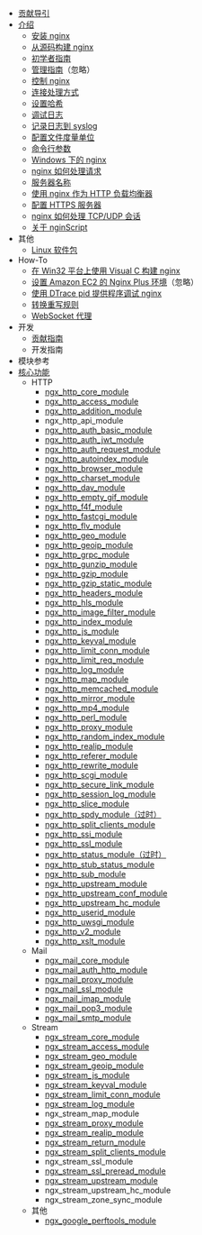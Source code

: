 - [贡献导引](CONTRIBUTING.md)
- [介绍](README.md)
  - [安装 nginx](介绍/安装nginx.md)
  - [从源码构建 nginx](How-To/从源码构建nginx.md)
  - [初学者指南](介绍/初学者指南.md)
  - [管理指南](https://docs.nginx.com/nginx/admin-guide/)（忽略）
  - [控制 nginx](介绍/控制nginx.md)
  - [连接处理方式](介绍/连接处理方式.md)
  - [设置哈希](介绍/设置哈希.md)
  - [调试日志](介绍/调试日志.md)
  - [记录日志到 syslog](介绍/记录日志到syslog.md)
  - [配置文件度量单位](介绍/配置文件度量单位.md)
  - [命令行参数](介绍/命令行参数.md)
  - [Windows 下的 nginx](介绍/Windows下的Nginx.md)
  - [nginx 如何处理请求](介绍/Nginx如何处理请求.md)
  - [服务器名称](介绍/服务器名称.md)
  - [使用 nginx 作为 HTTP 负载均衡器](介绍/使用Nginx作为HTTP负载均衡器.md)
  - [配置 HTTPS 服务器](介绍/配置HTTPS服务器.md)
  - [nginx 如何处理 TCP/UDP 会话](介绍/Nginx如何处理TCP_UDP会话.md)
  - [关于 nginScript](介绍/关于nginScript.md)
- 其他
  - [Linux 软件包](其他/linux包.md)
- How-To
  - [在 Win32 平台上使用 Visual C 构建 nginx](How-To/在Win32平台上使用VisualC构建nginx.md)
  - [设置 Amazon EC2 的 Nginx Plus 环境](https://docs.nginx.com/nginx/admin-guide/installing-nginx/installing-nginx-plus-amazon-web-services/)（忽略）
  - [使用 DTrace pid 提供程序调试 nginx](How-To/使用DTrace_pid提供程序调试nginx.md)
  - [转换重写规则](How-To/转换重写规则.md)
  - [WebSocket 代理](How-To/WebSocket代理.md)
- 开发
  - [贡献指南](开发/贡献指南.md)
  - 开发指南
- 模块参考
- [核心功能](模块参考/核心功能.md)
  - HTTP
    - [ngx_http_core_module](模块参考/http/ngx_http_core_module.md)
    - [ngx_http_access_module](模块参考/http/ngx_http_access_module.md)
    - [ngx_http_addition_module](模块参考/http/ngx_http_addition_module.md)
    - ngx_http_api_module
    - [ngx_http_auth_basic_module](模块参考/http/ngx_http_auth_basic_module.md)
    - [ngx_http_auth_jwt_module](模块参考/http/ngx_http_auth_jwt_module.md)
    - [ngx_http_auth_request_module](模块参考/http/ngx_http_auth_request_module.md)
    - [ngx_http_autoindex_module](模块参考/http/ngx_http_autoindex_module.md)
    - [ngx_http_browser_module](模块参考/http/ngx_http_browser_module.md)
    - [ngx_http_charset_module](模块参考/http/ngx_http_charset_module.md)
    - [ngx_http_dav_module](模块参考/http/ngx_http_dav_module.md)
    - [ngx_http_empty_gif_module](模块参考/http/ngx_http_empty_gif_module.md)
    - [ngx_http_f4f_module](模块参考/http/ngx_http_f4f_module.md)
    - [ngx_http_fastcgi_module](模块参考/http/ngx_http_fastcgi_module.md)
    - [ngx_http_flv_module](模块参考/http/ngx_http_flv_module.md)
    - [ngx_http_geo_module](模块参考/http/ngx_http_geo_module.md)
    - [ngx_http_geoip_module](模块参考/http/ngx_http_geoip_module.md)
    - [ngx_http_grpc_module](模块参考/http/ngx_http_grpc_module.md)
    - [ngx_http_gunzip_module](模块参考/http/ngx_http_gunzip_module.md)
    - [ngx_http_gzip_module](模块参考/http/ngx_http_gzip_module.md)
    - [ngx_http_gzip_static_module](模块参考/http/ngx_http_gzip_static_module.md)
    - [ngx_http_headers_module](模块参考/http/ngx_http_headers_module.md)
    - [ngx_http_hls_module](模块参考/http/ngx_http_hls_module.md)
    - [ngx_http_image_filter_module](模块参考/http/ngx_http_image_filter_module.md)
    - [ngx_http_index_module](模块参考/http/ngx_http_index_module.md)
    - [ngx_http_js_module](模块参考/http/ngx_http_js_module.md)
    - [ngx_http_keyval_module](模块参考/http/ngx_http_keyval_module.md)
    - [ngx_http_limit_conn_module](模块参考/http/ngx_http_limit_conn_module.md)
    - [ngx_http_limit_req_module](模块参考/http/ngx_http_limit_req_module.md)
    - [ngx_http_log_module](模块参考/http/ngx_http_log_module.md)
    - [ngx_http_map_module](模块参考/http/ngx_http_map_module.md)
    - [ngx_http_memcached_module](模块参考/http/ngx_http_memcached_module.md)
    - [ngx_http_mirror_module](模块参考/http/ngx_http_mirror_module.md)
    - [ngx_http_mp4_module](模块参考/http/ngx_http_mp4_module.md)
    - [ngx_http_perl_module](模块参考/http/ngx_http_perl_module.md)
    - [ngx_http_proxy_module](模块参考/http/ngx_http_proxy_module.md)
    - [ngx_http_random_index_module](模块参考/http/ngx_http_random_index_module.md)
    - [ngx_http_realip_module](模块参考/http/ngx_http_realip_module.md)
    - [ngx_http_referer_module](模块参考/http/ngx_http_referer_module.md)
    - [ngx_http_rewrite_module](模块参考/http/ngx_http_rewrite_module.md)
    - [ngx_http_scgi_module](模块参考/http/ngx_http_scgi_module.md)
    - [ngx_http_secure_link_module](模块参考/http/ngx_http_secure_link_module.md)
    - [ngx_http_session_log_module](模块参考/http/ngx_http_session_log_module.md)
    - [ngx_http_slice_module](模块参考/http/ngx_http_slice_module.md)
    - [ngx_http_spdy_module（过时）](模块参考/http/ngx_http_spdy_module.md)
    - [ngx_http_split_clients_module](模块参考/http/ngx_http_split_clients_module.md)
    - [ngx_http_ssi_module](模块参考/http/ngx_http_ssi_module.md)
    - [ngx_http_ssl_module](模块参考/http/ngx_http_ssl_module.md)
    - [ngx_http_status_module（过时）](模块参考/http/ngx_http_status_module.md)
    - [ngx_http_stub_status_module](模块参考/http/ngx_http_stub_status_module.md)
    - [ngx_http_sub_module](模块参考/http/ngx_http_sub_module.md)
    - [ngx_http_upstream_module](模块参考/http/ngx_http_upstream_module.md)
    - [ngx_http_upstream_conf_module](模块参考/http/ngx_http_upstream_conf_module.md)
    - [ngx_http_upstream_hc_module](模块参考/http/ngx_http_upstream_hc_module.md)
    - [ngx_http_userid_module](模块参考/http/ngx_http_userid_module.md)
    - [ngx_http_uwsgi_module](模块参考/http/ngx_http_uwsgi_module.md)
    - [ngx_http_v2_module](模块参考/http/ngx_http_v2_module.md)
    - [ngx_http_xslt_module](模块参考/http/ngx_http_xslt_module.md)
  - Mail
    - [ngx_mail_core_module](模块参考/mail/ngx_mail_core_module.md)
    - [ngx_mail_auth_http_module](模块参考/mail/ngx_mail_auth_http_module.md)
    - [ngx_mail_proxy_module](模块参考/mail/ngx_mail_proxy_module.md)
    - [ngx_mail_ssl_module](模块参考/mail/ngx_mail_ssl_module.md)
    - [ngx_mail_imap_module](模块参考/mail/ngx_mail_imap_module.md)
    - [ngx_mail_pop3_module](模块参考/mail/ngx_mail_pop3_module.md)
    - [ngx_mail_smtp_module](模块参考/mail/ngx_mail_smtp_module.md)
  - Stream
    - [ngx_stream_core_module](模块参考/stream/ngx_stream_core_module.md)
    - [ngx_stream_access_module](模块参考/stream/ngx_stream_access_module.md)
    - [ngx_stream_geo_module](模块参考/stream/ngx_stream_geo_module.md)
    - [ngx_stream_geoip_module](模块参考/stream/ngx_stream_geoip_module.md)
    - [ngx_stream_js_module](模块参考/stream/ngx_stream_js_module.md)
    - [ngx_stream_keyval_module](模块参考/stream/ngx_stream_keyval_module.md)
    - [ngx_stream_limit_conn_module](模块参考/stream/ngx_stream_limit_conn_module.md)
    - [ngx_stream_log_module](模块参考/stream/ngx_stream_log_module.md)
    - ngx_stream_map_module
    - [ngx_stream_proxy_module](模块参考/stream/ngx_stream_proxy_module.md)
    - [ngx_stream_realip_module](模块参考/stream/ngx_stream_realip_module.md)
    - [ngx_stream_return_module](模块参考/stream/ngx_stream_return_module.md)
    - [ngx_stream_split_clients_module](模块参考/stream/ngx_stream_split_clients_module.md)
    - ngx_stream_ssl_module
    - [ngx_stream_ssl_preread_module](模块参考/stream/ngx_stream_ssl_preread_module.md)
    - [ngx_stream_upstream_module](模块参考/stream/ngx_stream_upstream_module.md)
    - ngx_stream_upstream_hc_module
    - ngx_stream_zone_sync_module
  - 其他
    - [ngx_google_perftools_module](模块参考/google/ngx_google_perftools_module.md)
